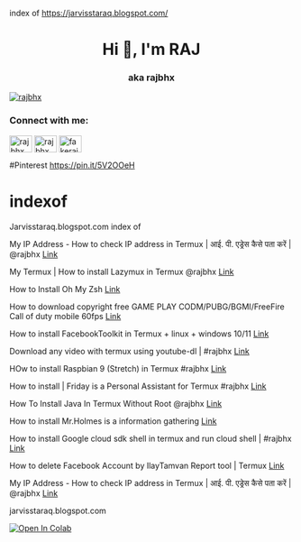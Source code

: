 index of https://jarvisstaraq.blogspot.com/

<h1 align="center">Hi 👋, I'm RAJ</h1>
<h3 align="center">aka rajbhx</h3>

<p align="left"> <a href="https://twitter.com/rajbhx" target="blank"><img src="https://img.shields.io/twitter/follow/rajbhx?logo=twitter&style=for-the-badge" alt="rajbhx" /></a> </p>

<h3 align="left">Connect with me:</h3>
<p align="left">
<a href="https://twitter.com/rajbhx" target="blank"><img align="center" src="https://raw.githubusercontent.com/rahuldkjain/github-profile-readme-generator/master/src/images/icons/Social/twitter.svg" alt="rajbhx" height="30" width="40" /></a>
<a href="https://fb.com/rajbhx" target="blank"><img align="center" src="https://raw.githubusercontent.com/rahuldkjain/github-profile-readme-generator/master/src/images/icons/Social/facebook.svg" alt="rajbhx" height="30" width="40" /></a>
<a href="https://instagram.com/fakerajbhx" target="blank"><img align="center" src="https://raw.githubusercontent.com/rahuldkjain/github-profile-readme-generator/master/src/images/icons/Social/instagram.svg" alt="fakerajbhx" height="30" width="40" /></a>
</p>

#Pinterest
https://pin.it/5V2OOeH






# indexof
Jarvisstaraq.blogspot.com index of

My IP Address - How to check IP address in Termux | आई. पी. एड्रेस कैसे पता करें | @rajbhx 
[Link](https://jarvisstaraq.blogspot.com/2019/08/My-ip-address-how-to-check-ip-address.html)

My Termux | How to install Lazymux in Termux @rajbhx
[Link](https://jarvisstaraq.blogspot.com/2021/02/my-termux-how-to-install-lazymux-in.html)

How to Install Oh My Zsh
[Link](https://jarvisstaraq.blogspot.com/2021/02/install-oh-my-zsh.html)

How to download copyright free GAME PLAY CODM/PUBG/BGMI/FreeFire Call of duty mobile 60fps 
[Link](https://jarvisstaraq.blogspot.com/2021/10/how-to-download-copyright-free-game.html)

How to install FacebookToolkit in Termux + linux + windows 10/11
[Link](https://jarvisstaraq.blogspot.com/2021/10/how-to-install-facebooktoolkit-in.html)

Download any video with termux using youtube-dl | #rajbhx
[Link](https://jarvisstaraq.blogspot.com/2019/08/Download-any-video-with-termux.html)

HOw to install Raspbian 9 (Stretch) in Termux #rajbhx
[Link](https://jarvisstaraq.blogspot.com/2021/09/how-to-install-raspbian-9-stretch-in.html)

How to install | Friday is a Personal Assistant for Termux #rajbhx 
[Link](https://jarvisstaraq.blogspot.com/2021/10/how-to-install-friday-is-personal.html)

How To Install Java In Termux Without Root @rajbhx
[Link](https://jarvisstaraq.blogspot.com/2019/08/how-to-install-java-in-termux-without-root.html)

How to install Mr.Holmes is a information gathering
[Link](https://jarvisstaraq.blogspot.com/2021/08/how-to-install-mrholmes-is-information.html)

How to install Google cloud sdk shell in termux and run cloud shell | #rajbhx
[Link](https://jarvisstaraq.blogspot.com/2021/04/How-to-install-Google-cloud-sdk-in-termux-and-run-cloud-shell.html)

How to delete Facebook Account by IlayTamvan Report tool | Termux
[Link](https://jarvisstaraq.blogspot.com/2021/02/how-to-delete-facebook-account-by.html)

My IP Address - How to check IP address in Termux | आई. पी. एड्रेस कैसे पता करें | @rajbhx 
[Link](https://jarvisstaraq.blogspot.com/2019/08/My-ip-address-how-to-check-ip-address.html)

jarvisstaraq.blogspot.com

<a href="https://colab.research.google.com/github/rajbhx/main/blob/main/biplobsd%20by%20nomachine.ipynb"><img data-canonical-src="https://colab.research.google.com/assets/colab-badge.svg" alt="Open In Colab" src="https://camo.githubusercontent.com/84f0493939e0c4de4e6dbe113251b4bfb5353e57134ffd9fcab6b8714514d4d1/68747470733a2f2f636f6c61622e72657365617263682e676f6f676c652e636f6d2f6173736574732f636f6c61622d62616467652e737667"></a>

